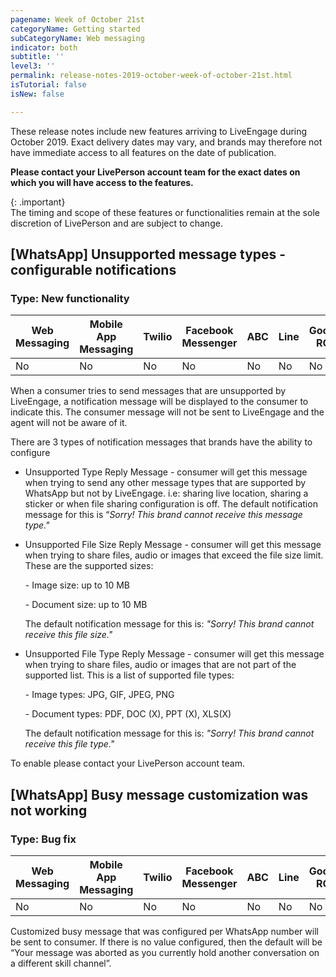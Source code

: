 ```yaml
---
pagename: Week of October 21st
categoryName: Getting started
subCategoryName: Web messaging
indicator: both
subtitle: ''
level3: ''
permalink: release-notes-2019-october-week-of-october-21st.html
isTutorial: false
isNew: false

---
```

These release notes include new features arriving to LiveEngage during October 2019. Exact delivery dates may vary, and brands may therefore not have immediate access to all features on the date of publication.

**Please contact your LivePerson account team for the exact dates on which you will have access to the features.**

{: .important}  
The timing and scope of these features or functionalities remain at the sole discretion of LivePerson and are subject to change.

## \[WhatsApp\] Unsupported message types - configurable notifications

### Type: New functionality

<div class="tablecontainer">

<table class="releasenotes">

<thead>

<tr class="categoryrow">

<th>Web Messaging</th>

<th>Mobile App Messaging</th>

<th>Twilio</th>

<th>Facebook Messenger</th>

<th>ABC</th>

<th>Line</th>

<th>Google RCS</th>

<th>Google My Business</th>

<th>WhatsApp Business</th>

<th>CM</th>

<th>WeChat</th>

<th>Chat</th>

</tr>

</thead>

<tbody>

<tr>

<td>No</td>

<td>No</td>

<td>No</td>

<td>No</td>

<td>No</td>

<td>No</td>

<td>No</td>

<td>No</td>

<td>Yes</td>

<td>No</td>

<td>No</td>

<td>No</td>

</tr>

</tbody>

</table>

</div>

When a consumer tries to send messages that are unsupported by LiveEngage, a notification message will be displayed to the consumer to indicate this. The consumer message will not be sent to LiveEngage and the agent will not be aware of it.

There are 3 types of notification messages that brands have the ability to configure

* Unsupported Type Reply Message - consumer will get this message when trying to send any other message types that are supported by WhatsApp but not by LiveEngage. i.e: sharing live location, sharing a sticker or when file sharing configuration is off.
  The default notification message for this is “_Sorry! This brand cannot receive this message type."_
* Unsupported File Size Reply Message - consumer will get this message when trying to share files, audio or images that exceed the file size limit. These are the supported sizes:

  \- Image size: up to 10 MB

  \- Document size: up to 10 MB

  The default notification message for this is: _"Sorry! This brand cannot receive this file size."_
* Unsupported File Type Reply Message - consumer will get this message when trying to share files, audio or images that are not part of the supported list. This is a list of supported file types:

  \- Image types: JPG, GIF, JPEG, PNG

  \- Document types: PDF, DOC (X), PPT (X), XLS(X)

  The default notification message for this is: _"Sorry! This brand cannot receive this file type."_

To enable please contact your LivePerson account team.

## \[WhatsApp\] Busy message customization was not working 

### Type: Bug fix

<div class="tablecontainer">

<table class="releasenotes">

<thead>

<tr class="categoryrow">

<th>Web Messaging</th>

<th>Mobile App Messaging</th>

<th>Twilio</th>

<th>Facebook Messenger</th>

<th>ABC</th>

<th>Line</th>

<th>Google RCS</th>

<th>Google My Business</th>

<th>WhatsApp Business</th>

<th>CM</th>

<th>WeChat</th>

<th>Chat</th>

</tr>

</thead>

<tbody>

<tr>

<td>No</td>

<td>No</td>

<td>No</td>

<td>No</td>

<td>No</td>

<td>No</td>

<td>No</td>

<td>No</td>

<td>Yes</td>

<td>No</td>

<td>No</td>

<td>No</td>

</tr>

</tbody>

</table>

</div>

Customized busy message that was configured per WhatsApp number will be sent to consumer. If there is no value configured, then the default will be “Your message was aborted as you currently hold another conversation on a different skill channel”.